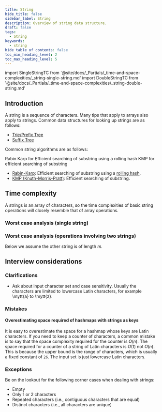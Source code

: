 ```yaml
---
title: String
hide_title: false
sidebar_label: String
description: Overview of string data structure.
draft: false
tags: 
  - String
keywords: 
  - string
hide_table_of_contents: false
toc_min_heading_level: 2
toc_max_heading_level: 5
---
```


import SingleStringTC from '@site/docs/_Partials/_time-and-space-complexities/_string-single-string.md'
import DoubleStringTC from '@site/docs/_Partials/_time-and-space-complexities/_string-double-string.md'

## Introduction

A string is a sequence of characters. Many tips that apply to arrays also apply to strings. Common data structures for looking up strings are as follows:

- [Trie/Prefix Tree](https://en.wikipedia.org/wiki/Trie)
- [Suffix Tree](https://en.wikipedia.org/wiki/Suffix_tree)

Common string algorithms are as follows:

Rabin Karp for Efficient searching of substring using a rolling hash
KMP for efficient searching of substring

- [Rabin-Karp](https://en.wikipedia.org/wiki/Rabin-Karp_algorithm): Efficient searching of substring using a [rolling hash](https://en.wikipedia.org/wiki/Rolling_hash).
- [KMP (Knuth-Morris-Pratt)](https://en.wikipedia.org/wiki/Knuth%E2%80%93Morris%E2%80%93Pratt_algorithm): Efficient searching of substring.

## Time complexity 

A strings is an array of characters, so the time complexities of basic string operations will closely resemble that of array operations.

### Worst case analysis (single string)

<SingleStringTC />

### Worst case analysis (operations involving two strings)

Below we assume the other string is of length $m$.

<DoubleStringTC />

## Interview considerations

### Clarifications

- Ask about input character set and case sensitivity. Usually the characters are limited to lowercase Latin characters, for example \mytt{a} to \mytt{z}.

### Mistakes

#### Overestimating space required of hashmaps with strings as keys

It is easy to overestimate the space for a hashmap whose keys are Latin characters. If you need to keep a counter of characters, a common mistake is to say that the space complexity required for the counter is $O(n)$. The space required for a counter of a string of Latin characters is $O(1)$ not $O(n)$. This is because the upper bound is the range of characters, which is usually a fixed constant of `26`. The input set is just lowercase Latin characters.

### Exceptions

Be on the lookout for the following corner cases when dealing with strings:

- Empty
- Only 1 or 2 characters
- Repeated characters (i.e., contiguous characters that are equal)
- Distinct characters (i.e., all characters are unique)

